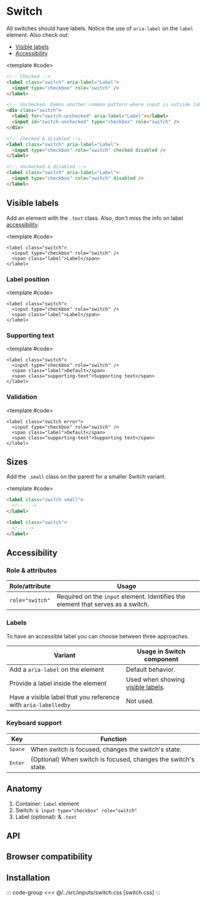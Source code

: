 <script setup>
import Example from "../../.vitepress/theme/app/components/Example.vue";
import Baseline from "../../.vitepress/theme/app/components/Baseline.vue";

</script>

<!--
Keep a look out for the new HTML switch control.
It's not mature yet to even try to implement here,
but will be in time.
https://webkit.org/blog/15054/an-html-switch-control/
 -->

# Switch

All switches should have labels. Notice the use of `aria-label` on the `label` element. Also check out:

- [Visible labels](#visible-labels)
- [Accessibility](#accessibility)

<Example row>
<template #example>
<label class="switch" aria-label="Label">
  <input type="checkbox" role="switch" checked />
</label>

<div class="switch">
  <label for="switch-unchecked" aria-label="Label"></label>
  <input id="switch-unchecked" type="checkbox" role="switch" />
</div>

<label class="switch" aria-label="Label">
  <input type="checkbox" role="switch" checked disabled />
</label>

<label class="switch" aria-label="Label">
  <input type="checkbox" role="switch" disabled />
</label>
</template>

<template #code>

<!-- prettier-ignore -->
```html
<!-- Checked -->
<label class="switch" aria-label="Label">
  <input type="checkbox" role="switch" />
</label>

<!-- Unchecked. Demos another common pattern where input is outside label -->
<div class="switch">
  <label for="switch-unchecked" aria-label="Label"></label>
  <input id="switch-unchecked" type="checkbox" role="switch" />
</div>

<!-- Checked & disabled -->
<label class="switch" aria-label="Label">
  <input type="checkbox" role="switch" checked disabled />
</label>

<!-- Unchecked & disabled -->
<label class="switch" aria-label="Label">
  <input type="checkbox" role="switch" disabled />
</label>
```

</template>
</Example>

## Visible labels

Add an element with the `.text` class. Also, don't miss the info on label [accessibility](#accessibility).

<Example centered column>
<template #example>
<label class="switch">
	<input type="checkbox" role="switch" />
	<span class="label">Label</span>
</label>

<label class="switch">
	<input type="checkbox" role="switch" disabled/>
	<span class="label">Disabled</span>
</label>

<label class="switch">
	<input type="checkbox" role="switch"/>
	<span class="label">Long text bacon ipsum dolor amet prosciutto tenderloin biltong leberkas ribeye short ribs shankle tri-tip doner buffalo chislic meatloaf meatball.</span>
</label>

</template>

<template #code>

```html{3}
<label class="switch">
  <input type="checkbox" role="switch" />
  <span class="label">Label</span>
</label>
```

</template>
</Example>

### Label position

<Example row gapL>
<template #example>
<label class="switch">
	<input type="checkbox" role="switch" />
	<span class="label">Default</span>
</label>

<label class="switch stack">
	<input type="checkbox" role="switch" />
	<span class="label">Stack</span>
</label>

</template>

<template #code>

```html{3}
<label class="switch">
  <input type="checkbox" role="switch" />
  <span class="label">Label</span>
</label>
```

</template>
</Example>

### Supporting text

<Example row gapL>
<template #example>
<label class="switch">
	<input type="checkbox" role="switch" />
	<span class="label">Default</span>
    <span class="supporting-text">Supporting text</span>
</label>

<label class="switch stack">
	<input type="checkbox" role="switch" />
	<span class="label">Stack</span>
  <span class="supporting-text">Supporting text</span>
</label>

</template>

<template #code>

```html{4}
<label class="switch">
  <input type="checkbox" role="switch" />
  <span class="label">Default</span>
  <span class="supporting-text">Supporting text</span>
</label>

```

</template>
</Example>

### Validation

<Example row gapL>
<template #example>
<label class="switch error">
	<input type="checkbox" role="switch" />
	<span class="label">Default</span>
    <span class="supporting-text">Supporting text</span>
</label>

<label class="switch stack error">
	<input type="checkbox" role="switch" />
	<span class="label">Stack</span>
  <span class="supporting-text">Supporting text</span>
</label>

</template>

<template #code>

```html{1}
<label class="switch error">
  <input type="checkbox" role="switch" />
  <span class="label">Default</span>
  <span class="supporting-text">Supporting text</span>
</label>

```

</template>
</Example>

## Sizes

Add the `.small` class on the parent for a smaller Switch variant.

<Example row>
<template #example>
<label class="switch small">
	<input type="checkbox" role="switch" />
	<span class="label">Small</span>
</label>

<label class="switch">
	<input type="checkbox" role="switch" />
	<span class="label">Default</span>
</label>
</template>

<template #code>

```html
<label class="switch small">
  <!--  -->
</label>

<label class="switch">
  <!-- -->
</label>
```

</template>
</Example>

## Accessibility

### Role & attributes

| Role/attribute  | Usage                                                                            |
| --------------- | -------------------------------------------------------------------------------- |
| `role="switch"` | Required on the `input` element. Identifies the element that serves as a switch. |

### Labels

To have an accessible label you can choose between three approaches.

| Variant                                                        | Usage in Switch component                            |
| -------------------------------------------------------------- | ---------------------------------------------------- |
| Add a `aria-label` on the element                              | Default behavior.                                    |
| Provide a label inside the element                             | Used when showing [visible labels](#visible-labels). |
| Have a visible label that you reference with `aria-labelledby` | Not used.                                            |

### Keyboard support

<div class="not-rich-text">

| Key              | Function                                                       |
| ---------------- | -------------------------------------------------------------- |
| <kbd>Space</kbd> | When switch is focused, changes the switch's state.            |
| <kbd>Enter</kbd> | (Optional) When switch is focused, changes the switch's state. |

</div>

<style scoped>
  .anatomy {
    outline-offset: 8px;
    outline: var(--_anatomy-border-gray);

    * {
      outline: var(--_anatomy-border-red);
    }

    input {
      border-radius: 100vmax;
      outline-offset: 2px;
    }

  }
</style>

## Anatomy

1. Container: `label` element
2. Switch: `& input type="checkbox" role="switch"`
3. Label (optional): & `.text`

<Example row>
<template #example>
<label class="switch anatomy" aria-label="Label">
  <input type="checkbox" role="switch" />
  <span class="label">Label</span>
</label>
</template>
</Example>

## API

<!--@include: ./switch-api.md -->

## Browser compatibility

<Baseline :ids="['light-dark']" />

## Installation

::: code-group
<<< @/../src/inputs/switch.css [switch.css]
:::
